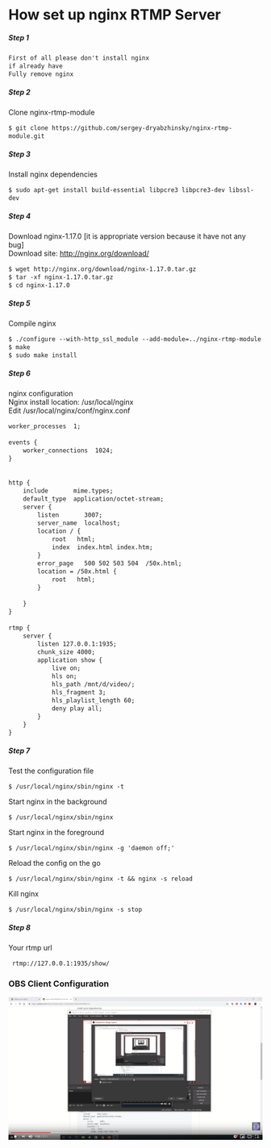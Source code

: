 # How set up nginx RTMP Server
##### Step 1
```aidl
First of all please don't install nginx 
if already have
Fully remove nginx
```

##### Step 2
Clone nginx-rtmp-module
```text
$ git clone https://github.com/sergey-dryabzhinsky/nginx-rtmp-module.git
``` 
##### Step 3
Install nginx dependencies
```text
$ sudo apt-get install build-essential libpcre3 libpcre3-dev libssl-dev
``` 
##### Step 4
Download nginx-1.17.0 [it is appropriate version because it have not any bug] <br>
Download site: http://nginx.org/download/
```text
$ wget http://nginx.org/download/nginx-1.17.0.tar.gz
$ tar -xf nginx-1.17.0.tar.gz
$ cd nginx-1.17.0
``` 
##### Step 5
Compile nginx
```text
$ ./configure --with-http_ssl_module --add-module=../nginx-rtmp-module
$ make
$ sudo make install
```

##### Step 6
nginx configuration <br>
Nginx install location: /usr/local/nginx <br>
Edit /usr/local/nginx/conf/nginx.conf
```text
worker_processes  1;

events {
    worker_connections  1024;
}


http {
    include       mime.types;
    default_type  application/octet-stream; 
    server {
        listen       3007;
        server_name  localhost;
        location / {
            root   html;
            index  index.html index.htm;
        }
        error_page   500 502 503 504  /50x.html;
        location = /50x.html {
            root   html;
        }

    }
}

rtmp {
    server {
        listen 127.0.0.1:1935; 
        chunk_size 4000;
        application show {
            live on;
            hls on;
            hls_path /mnt/d/video/;
            hls_fragment 3;
            hls_playlist_length 60;
            deny play all;
        }
    }
}
```
##### Step 7
Test the configuration file
```
$ /usr/local/nginx/sbin/nginx -t
```
Start nginx in the background
```
$ /usr/local/nginx/sbin/nginx
```
Start nginx in the foreground
```text
$ /usr/local/nginx/sbin/nginx -g 'daemon off;'
```
Reload the config on the go
```
$ /usr/local/nginx/sbin/nginx -t && nginx -s reload
```
Kill nginx
```
$ /usr/local/nginx/sbin/nginx -s stop  
```
##### Step 8
Your rtmp url
```
 rtmp://127.0.0.1:1935/show/
```
### OBS Client Configuration 
[![Watch the video](https://raw.githubusercontent.com/vikramhalder/nginx-rtmp/master/Screenshot%20(9).png)](https://www.youtube.com/watch?v=40YmA1kEPWY)
